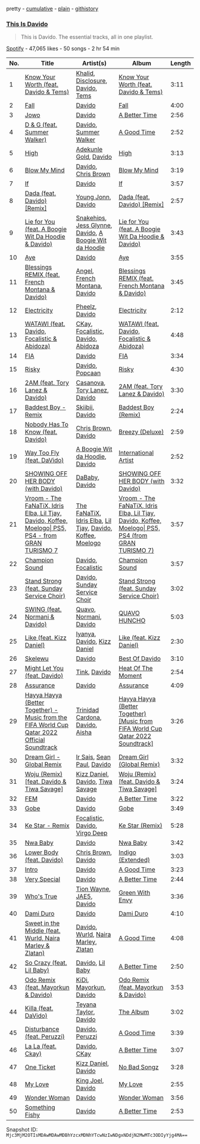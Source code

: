 pretty - [cumulative](/playlists/cumulative/37i9dQZF1DZ06evO0vEAMw.md) - [plain](/playlists/plain/37i9dQZF1DZ06evO0vEAMw) - [githistory](https://github.githistory.xyz/mackorone/spotify-playlist-archive/blob/main/playlists/plain/37i9dQZF1DZ06evO0vEAMw)

### [This Is Davido](https://open.spotify.com/playlist/37i9dQZF1DZ06evO0vEAMw)

> This is Davido\. The essential tracks, all in one playlist.

[Spotify](https://open.spotify.com/user/spotify) - 47,065 likes - 50 songs - 2 hr 54 min

| No. | Title | Artist(s) | Album | Length |
|---|---|---|---|---|
| 1 | [Know Your Worth \(feat\. Davido & Tems\)](https://open.spotify.com/track/04QTmCTsaVjcGaoxj8rSjE) | [Khalid](https://open.spotify.com/artist/6LuN9FCkKOj5PcnpouEgny), [Disclosure](https://open.spotify.com/artist/6nS5roXSAGhTGr34W6n7Et), [Davido](https://open.spotify.com/artist/0Y3agQaa6g2r0YmHPOO9rh), [Tems](https://open.spotify.com/artist/687cZJR45JO7jhk1LHIbgq) | [Know Your Worth \(feat\. Davido & Tems\)](https://open.spotify.com/album/6BugGRwIyG1xFbeZom0Mxz) | 3:11 |
| 2 | [Fall](https://open.spotify.com/track/4ou5xyFUJX4VwX76tw1qb1) | [Davido](https://open.spotify.com/artist/0Y3agQaa6g2r0YmHPOO9rh) | [Fall](https://open.spotify.com/album/49EjkUgoE70dxKcXXd9szs) | 4:00 |
| 3 | [Jowo](https://open.spotify.com/track/4ibxmEgdIWYAQjXl0ivFmW) | [Davido](https://open.spotify.com/artist/0Y3agQaa6g2r0YmHPOO9rh) | [A Better Time](https://open.spotify.com/album/5Af7bJAiAKBCazSQU8BOsD) | 2:56 |
| 4 | [D & G \(feat\. Summer Walker\)](https://open.spotify.com/track/0xr7t6jQWzFsZ9XwfcxAu7) | [Davido](https://open.spotify.com/artist/0Y3agQaa6g2r0YmHPOO9rh), [Summer Walker](https://open.spotify.com/artist/57LYzLEk2LcFghVwuWbcuS) | [A Good Time](https://open.spotify.com/album/0s3BbZlcqsUdAD8wIYdO5n) | 2:52 |
| 5 | [High](https://open.spotify.com/track/7l8VNas2HcqyvsvOSjXDQt) | [Adekunle Gold](https://open.spotify.com/artist/2IK173RXLiCSQ8fhDlAb3s), [Davido](https://open.spotify.com/artist/0Y3agQaa6g2r0YmHPOO9rh) | [High](https://open.spotify.com/album/1aGAwIFTyyw5YlbspR0mq9) | 3:13 |
| 6 | [Blow My Mind](https://open.spotify.com/track/1xJTW86sJ1OoloXeOret6t) | [Davido](https://open.spotify.com/artist/0Y3agQaa6g2r0YmHPOO9rh), [Chris Brown](https://open.spotify.com/artist/7bXgB6jMjp9ATFy66eO08Z) | [Blow My Mind](https://open.spotify.com/album/31Z5vOXMKPSZjpERQHtaSp) | 3:19 |
| 7 | [If](https://open.spotify.com/track/0XQuWhRG7qD7OYHKsgt0BN) | [Davido](https://open.spotify.com/artist/0Y3agQaa6g2r0YmHPOO9rh) | [If](https://open.spotify.com/album/1N4On17z3onc2NH2XgHdLx) | 3:57 |
| 8 | [Dada \(feat\. Davido\) \[Remix\]](https://open.spotify.com/track/2IBrgYf3Hjw16c6oNwkZ9M) | [Young Jonn](https://open.spotify.com/artist/4JM1zsVj1pt38Q8mhv5teI), [Davido](https://open.spotify.com/artist/0Y3agQaa6g2r0YmHPOO9rh) | [Dada \(feat\. Davido\) \[Remix\]](https://open.spotify.com/album/0tqiftjjP81odLWXCrhmUD) | 2:57 |
| 9 | [Lie for You \(feat\. A Boogie Wit Da Hoodie & Davido\)](https://open.spotify.com/track/6HMgvWVw3yHmFsmpyb864i) | [Snakehips](https://open.spotify.com/artist/2FwJwEswyIUAljqgjNSHgP), [Jess Glynne](https://open.spotify.com/artist/4ScCswdRlyA23odg9thgIO), [Davido](https://open.spotify.com/artist/0Y3agQaa6g2r0YmHPOO9rh), [A Boogie Wit da Hoodie](https://open.spotify.com/artist/31W5EY0aAly4Qieq6OFu6I) | [Lie for You \(feat\. A Boogie Wit Da Hoodie & Davido\)](https://open.spotify.com/album/35AiG6czs0vooB8Om58tbx) | 3:43 |
| 10 | [Aye](https://open.spotify.com/track/7wh3ROxsX7i6GflbQGhGo7) | [Davido](https://open.spotify.com/artist/0Y3agQaa6g2r0YmHPOO9rh) | [Aye](https://open.spotify.com/album/54KREqr92Gm0dbTLGHp0JE) | 3:55 |
| 11 | [Blessings REMIX \(feat\. French Montana & Davido\)](https://open.spotify.com/track/4qxWose1KJgPDYQkMs0Ng5) | [Angel](https://open.spotify.com/artist/6RIJu05yhEIYskbVgxmk3R), [French Montana](https://open.spotify.com/artist/6vXTefBL93Dj5IqAWq6OTv), [Davido](https://open.spotify.com/artist/0Y3agQaa6g2r0YmHPOO9rh) | [Blessings REMIX \(feat\. French Montana & Davido\)](https://open.spotify.com/album/3kxuAgeGxSrMLi9qu4F6x9) | 3:45 |
| 12 | [Electricity](https://open.spotify.com/track/6McBvfxgkVfREmQPwTKBUn) | [Pheelz](https://open.spotify.com/artist/5Jv1MsZBh0sqokFq7pU8Xg), [Davido](https://open.spotify.com/artist/0Y3agQaa6g2r0YmHPOO9rh) | [Electricity](https://open.spotify.com/album/5vOpDVowekdCylaDIiV5We) | 2:12 |
| 13 | [WATAWI \(feat\. Davido, Focalistic & Abidoza\)](https://open.spotify.com/track/3AZY6NZ1R8GI9003EEFPeu) | [CKay](https://open.spotify.com/artist/048LktY5zMnakWq7PTtFrz), [Focalistic](https://open.spotify.com/artist/2GJMSZ7M3D0KyyKRhYgWju), [Davido](https://open.spotify.com/artist/0Y3agQaa6g2r0YmHPOO9rh), [Abidoza](https://open.spotify.com/artist/1Ck3UYsoNkZ63PLY8yZR33) | [WATAWI \(feat\. Davido, Focalistic & Abidoza\)](https://open.spotify.com/album/5hxrayrgITzYPpQ6uEg3kL) | 4:48 |
| 14 | [FIA](https://open.spotify.com/track/6sfdU1tGLpXhjjLjGJa0zA) | [Davido](https://open.spotify.com/artist/0Y3agQaa6g2r0YmHPOO9rh) | [FIA](https://open.spotify.com/album/7kknjkTumdJA57Ogy0Fq7Z) | 3:34 |
| 15 | [Risky](https://open.spotify.com/track/56HnJIjgi41kpjh6L3Y1Ca) | [Davido](https://open.spotify.com/artist/0Y3agQaa6g2r0YmHPOO9rh), [Popcaan](https://open.spotify.com/artist/62DmErcU7dqZbJaDqwsqzR) | [Risky](https://open.spotify.com/album/5xqH5tZFoMLLJL8NbmTFBu) | 4:30 |
| 16 | [2AM \(feat\. Tory Lanez & Davido\)](https://open.spotify.com/track/6OIJcRL2yycLyIbzrwOUty) | [Casanova](https://open.spotify.com/artist/6dXsR7VDJvXnF1LTZlwULx), [Tory Lanez](https://open.spotify.com/artist/2jku7tDXc6XoB6MO2hFuqg), [Davido](https://open.spotify.com/artist/0Y3agQaa6g2r0YmHPOO9rh) | [2AM \(feat\. Tory Lanez & Davido\)](https://open.spotify.com/album/3rXxtzPFyUuvhsOW32kyg9) | 3:30 |
| 17 | [Baddest Boy \- Remix](https://open.spotify.com/track/4lDghGd035xrzGp6Yec2j1) | [Skiibii](https://open.spotify.com/artist/72Z2AhMKpxZjLNnPMyinUE), [Davido](https://open.spotify.com/artist/0Y3agQaa6g2r0YmHPOO9rh) | [Baddest Boy \(Remix\)](https://open.spotify.com/album/2aNveWp5zVMduvpZwAZTpf) | 2:24 |
| 18 | [Nobody Has To Know \(feat\. Davido\)](https://open.spotify.com/track/4U94pbUhXrzFNVcyrFeMso) | [Chris Brown](https://open.spotify.com/artist/7bXgB6jMjp9ATFy66eO08Z), [Davido](https://open.spotify.com/artist/0Y3agQaa6g2r0YmHPOO9rh) | [Breezy \(Deluxe\)](https://open.spotify.com/album/79WcTJuCulopfqul1awYJk) | 2:59 |
| 19 | [Way Too Fly \(feat\. DaVido\)](https://open.spotify.com/track/1NAR2XeNMp6SegDBp0NlRy) | [A Boogie Wit da Hoodie](https://open.spotify.com/artist/31W5EY0aAly4Qieq6OFu6I), [Davido](https://open.spotify.com/artist/0Y3agQaa6g2r0YmHPOO9rh) | [International Artist](https://open.spotify.com/album/6opJjTuHd4tQ1h2qrus7jH) | 2:52 |
| 20 | [SHOWING OFF HER BODY \(with Davido\)](https://open.spotify.com/track/5xHodqknQtgokj6oO1giHb) | [DaBaby](https://open.spotify.com/artist/4r63FhuTkUYltbVAg5TQnk), [Davido](https://open.spotify.com/artist/0Y3agQaa6g2r0YmHPOO9rh) | [SHOWING OFF HER BODY \(with Davido\)](https://open.spotify.com/album/5CgztNME0IW2ebmYmjWqUN) | 3:32 |
| 21 | [Vroom \- The FaNaTiX, Idris Elba, Lil Tjay, Davido, Koffee, Moelogo\| PS5, PS4 \- from GRAN TURISMO 7](https://open.spotify.com/track/6ApEaAL5iuN3cOwSoAbY1d) | [The FaNaTiX](https://open.spotify.com/artist/3pZyDeGMNPAWHdFe2K4ud1), [Idris Elba](https://open.spotify.com/artist/0Dc2rdPzleezxhvQhQbXuS), [Lil Tjay](https://open.spotify.com/artist/6jGMq4yGs7aQzuGsMgVgZR), [Davido](https://open.spotify.com/artist/0Y3agQaa6g2r0YmHPOO9rh), [Koffee](https://open.spotify.com/artist/1gWjcmBsveEYMxOZ0VRi32), [Moelogo](https://open.spotify.com/artist/6mctsJBrfcWvWH7S8h716D) | [Vroom \- The FaNaTiX, Idris Elba, Lil Tjay, Davido, Koffee, Moelogo\| PS5, PS4 \(from GRAN TURISMO 7\)](https://open.spotify.com/album/0MuIe5cdJen7HHgfcYHeay) | 3:57 |
| 22 | [Champion Sound](https://open.spotify.com/track/3vTW0qXIitjhZW5kfTwBTv) | [Davido](https://open.spotify.com/artist/0Y3agQaa6g2r0YmHPOO9rh), [Focalistic](https://open.spotify.com/artist/2GJMSZ7M3D0KyyKRhYgWju) | [Champion Sound](https://open.spotify.com/album/6pLdp90UOgmgb6yYh6bf2T) | 3:57 |
| 23 | [Stand Strong \(feat\. Sunday Service Choir\)](https://open.spotify.com/track/1XUf5lpeTQbrohZWdx6Sbz) | [Davido](https://open.spotify.com/artist/0Y3agQaa6g2r0YmHPOO9rh), [Sunday Service Choir](https://open.spotify.com/artist/2c9O21YLFy4tFI9zCVhbFg) | [Stand Strong \(feat\. Sunday Service Choir\)](https://open.spotify.com/album/3MhLmyxJueeWrXsRWlfw0e) | 3:02 |
| 24 | [SWING \(feat\. Normani & Davido\)](https://open.spotify.com/track/5KDfDLEaGAQ2uyuzsWByVa) | [Quavo](https://open.spotify.com/artist/0VRj0yCOv2FXJNP47XQnx5), [Normani](https://open.spotify.com/artist/2cWZOOzeOm4WmBJRnD5R7I), [Davido](https://open.spotify.com/artist/0Y3agQaa6g2r0YmHPOO9rh) | [QUAVO HUNCHO](https://open.spotify.com/album/2DjfazR5N3TgXBQ7oVALA1) | 5:03 |
| 25 | [Like \(feat\. Kizz Daniel\)](https://open.spotify.com/track/5Zez1biAREA2C8706kdlIb) | [Iyanya](https://open.spotify.com/artist/3ZUn6LYxdmmPYQqBhFWI3h), [Davido](https://open.spotify.com/artist/0Y3agQaa6g2r0YmHPOO9rh), [Kizz Daniel](https://open.spotify.com/artist/1X6cBGnXpEpN7CmflLKmLV) | [Like \(feat\. Kizz Daniel\)](https://open.spotify.com/album/45UWuUIciHbsLfZeJhbuIB) | 2:30 |
| 26 | [Skelewu](https://open.spotify.com/track/0C63WNrSJOlu62O6lrxRMU) | [Davido](https://open.spotify.com/artist/0Y3agQaa6g2r0YmHPOO9rh) | [Best Of Davido](https://open.spotify.com/album/1cG2CR1M2KMv2dupmm3rFI) | 3:10 |
| 27 | [Might Let You \(feat\. Davido\)](https://open.spotify.com/track/1q03sSwtOk5czzjKFa4qhA) | [Tink](https://open.spotify.com/artist/4v6XOdonnfpdTKTRJArG7v), [Davido](https://open.spotify.com/artist/0Y3agQaa6g2r0YmHPOO9rh) | [Heat Of The Moment](https://open.spotify.com/album/3EjN3Lt1gd4M0KrYKz7GrD) | 2:54 |
| 28 | [Assurance](https://open.spotify.com/track/5Vp6x6DnVjh2JDaC4It6ak) | [Davido](https://open.spotify.com/artist/0Y3agQaa6g2r0YmHPOO9rh) | [Assurance](https://open.spotify.com/album/6huSyEs9vbA9Nfhs3tBFCX) | 4:09 |
| 29 | [Hayya Hayya \(Better Together\) \- Music from the FIFA World Cup Qatar 2022 Official Soundtrack](https://open.spotify.com/track/7vAJiDFrFtMYVOrZbOw7jj) | [Trinidad Cardona](https://open.spotify.com/artist/4wP1kxjUsc9IR4Iy2smL7o), [Davido](https://open.spotify.com/artist/0Y3agQaa6g2r0YmHPOO9rh), [Aisha](https://open.spotify.com/artist/0S85VL5RtkqXSh22xB8Je5) | [Hayya Hayya \(Better Together\) \[Music from FIFA World Cup Qatar 2022 Soundtrack\]](https://open.spotify.com/album/6mPSjHXiuf2zHA0ssVp8iU) | 3:26 |
| 30 | [Dream Girl \- Global Remix](https://open.spotify.com/track/5Etwr8GddDDAwuTK84m5JI) | [Ir Sais](https://open.spotify.com/artist/4NEThNYJ3WyNcJWcmpjq88), [Sean Paul](https://open.spotify.com/artist/3Isy6kedDrgPYoTS1dazA9), [Davido](https://open.spotify.com/artist/0Y3agQaa6g2r0YmHPOO9rh) | [Dream Girl \(Global Remix\)](https://open.spotify.com/album/0sQ2hDPOvRDi71FSWB73JD) | 3:32 |
| 31 | [Woju \(Remix\) \[feat\. Davido & Tiwa Savage\]](https://open.spotify.com/track/5mLjOzvBL124hjJsoT6Ctz) | [Kizz Daniel](https://open.spotify.com/artist/1X6cBGnXpEpN7CmflLKmLV), [Davido](https://open.spotify.com/artist/0Y3agQaa6g2r0YmHPOO9rh), [Tiwa Savage](https://open.spotify.com/artist/1hNaHKp2Za5YdOAG0WnRbc) | [Woju \(Remix\) \[feat\. Davido & Tiwa Savage\]](https://open.spotify.com/album/2uqJUP4F59bkjjQpiWNL8M) | 3:24 |
| 32 | [FEM](https://open.spotify.com/track/2PxLuV3mcHbxB8K7Zci1GQ) | [Davido](https://open.spotify.com/artist/0Y3agQaa6g2r0YmHPOO9rh) | [A Better Time](https://open.spotify.com/album/5Af7bJAiAKBCazSQU8BOsD) | 3:22 |
| 33 | [Gobe](https://open.spotify.com/track/0gu5Cc9YgsGVa4h7H6RyTW) | [Davido](https://open.spotify.com/artist/0Y3agQaa6g2r0YmHPOO9rh) | [Gobe](https://open.spotify.com/album/0mqFpJozdwM7r0Bqb4N2iB) | 3:49 |
| 34 | [Ke Star \- Remix](https://open.spotify.com/track/7b3991NnMDhwZRq7C2Cpgc) | [Focalistic](https://open.spotify.com/artist/2GJMSZ7M3D0KyyKRhYgWju), [Davido](https://open.spotify.com/artist/0Y3agQaa6g2r0YmHPOO9rh), [Virgo Deep](https://open.spotify.com/artist/4Ml0ZcVza4oApvqWK8K7wM) | [Ke Star \(Remix\)](https://open.spotify.com/album/0ycU5aDeq22IewMlUF1A66) | 5:28 |
| 35 | [Nwa Baby](https://open.spotify.com/track/5LQ4gy76WKL3yH7eClwM5m) | [Davido](https://open.spotify.com/artist/0Y3agQaa6g2r0YmHPOO9rh) | [Nwa Baby](https://open.spotify.com/album/2ginnTdwjq3y0c5aYhUvzn) | 3:42 |
| 36 | [Lower Body \(feat\. Davido\)](https://open.spotify.com/track/2jARcMhrTB54EH2VxNvWpW) | [Chris Brown](https://open.spotify.com/artist/7bXgB6jMjp9ATFy66eO08Z), [Davido](https://open.spotify.com/artist/0Y3agQaa6g2r0YmHPOO9rh) | [Indigo \(Extended\)](https://open.spotify.com/album/3okhA6w5uau6ZNhnVpwVww) | 3:03 |
| 37 | [Intro](https://open.spotify.com/track/0H9agEp8BXR4S6DI50rmTU) | [Davido](https://open.spotify.com/artist/0Y3agQaa6g2r0YmHPOO9rh) | [A Good Time](https://open.spotify.com/album/0s3BbZlcqsUdAD8wIYdO5n) | 3:23 |
| 38 | [Very Special](https://open.spotify.com/track/5n5bwxW0hfUIxESGoyY7s1) | [Davido](https://open.spotify.com/artist/0Y3agQaa6g2r0YmHPOO9rh) | [A Better Time](https://open.spotify.com/album/5Af7bJAiAKBCazSQU8BOsD) | 2:44 |
| 39 | [Who's True](https://open.spotify.com/track/3vMItL2i0J010aWIw1YUwr) | [Tion Wayne](https://open.spotify.com/artist/7b79bQFziJFedJb75k6hFt), [JAE5](https://open.spotify.com/artist/3NbqBIc16CNAe5nYSmHR3p), [Davido](https://open.spotify.com/artist/0Y3agQaa6g2r0YmHPOO9rh) | [Green With Envy](https://open.spotify.com/album/4YWgs2cK2u6lrIzM9Ve2wc) | 3:36 |
| 40 | [Dami Duro](https://open.spotify.com/track/1qIshP7qHh8qXWtUHECzsI) | [Davido](https://open.spotify.com/artist/0Y3agQaa6g2r0YmHPOO9rh) | [Dami Duro](https://open.spotify.com/album/0TKPVgGCjAipq8TnFD7BZ2) | 4:10 |
| 41 | [Sweet in the Middle \(feat\. Wurld, Naira Marley & Zlatan\)](https://open.spotify.com/track/2ylO41DTQwQv1QH1mSP3cH) | [Davido](https://open.spotify.com/artist/0Y3agQaa6g2r0YmHPOO9rh), [Wurld](https://open.spotify.com/artist/4LRCMIDhEBEHDp7L207QlK), [Naira Marley](https://open.spotify.com/artist/5DfaMudUwkoz6TAPYifqkJ), [Zlatan](https://open.spotify.com/artist/4mSWNal2Ixxf1zrXSTLoep) | [A Good Time](https://open.spotify.com/album/0s3BbZlcqsUdAD8wIYdO5n) | 4:08 |
| 42 | [So Crazy \(feat\. Lil Baby\)](https://open.spotify.com/track/5h9n5J7SRLzqBx4PyzhAFs) | [Davido](https://open.spotify.com/artist/0Y3agQaa6g2r0YmHPOO9rh), [Lil Baby](https://open.spotify.com/artist/5f7VJjfbwm532GiveGC0ZK) | [A Better Time](https://open.spotify.com/album/5Af7bJAiAKBCazSQU8BOsD) | 2:50 |
| 43 | [Odo Remix \(feat\. Mayorkun & Davido\)](https://open.spotify.com/track/6JqM0NwHf2DP1ufgqGAQpE) | [KiDi](https://open.spotify.com/artist/14PimM6ohO2gYftuwTam9V), [Mayorkun](https://open.spotify.com/artist/3DNCUaKdMZcMVJIS7yTskd), [Davido](https://open.spotify.com/artist/0Y3agQaa6g2r0YmHPOO9rh) | [Odo Remix \(feat\. Mayorkun & Davido\)](https://open.spotify.com/album/3LFAii5q9imYX4tCdtxEML) | 3:53 |
| 44 | [Killa \(feat\. DaVido\)](https://open.spotify.com/track/46YL800EFmXBhOjab7MLsy) | [Teyana Taylor](https://open.spotify.com/artist/4ULO7IGI3M2bo0Ap7B9h8a), [Davido](https://open.spotify.com/artist/0Y3agQaa6g2r0YmHPOO9rh) | [The Album](https://open.spotify.com/album/11QKDc8OK4rnD3uBs7wKmR) | 3:02 |
| 45 | [Disturbance \(feat\. Peruzzi\)](https://open.spotify.com/track/1alvkxYJx3AcVERNyFJRmF) | [Davido](https://open.spotify.com/artist/0Y3agQaa6g2r0YmHPOO9rh), [Peruzzi](https://open.spotify.com/artist/5ywjxFhmhHGQBsK3DundNf) | [A Good Time](https://open.spotify.com/album/0s3BbZlcqsUdAD8wIYdO5n) | 3:39 |
| 46 | [La La \(feat\. Ckay\)](https://open.spotify.com/track/53PewZvhksjF9EynzsBnAR) | [Davido](https://open.spotify.com/artist/0Y3agQaa6g2r0YmHPOO9rh), [CKay](https://open.spotify.com/artist/048LktY5zMnakWq7PTtFrz) | [A Better Time](https://open.spotify.com/album/5Af7bJAiAKBCazSQU8BOsD) | 3:07 |
| 47 | [One Ticket](https://open.spotify.com/track/1kyRR8Izv3WCgXFHbC7WF1) | [Kizz Daniel](https://open.spotify.com/artist/1X6cBGnXpEpN7CmflLKmLV), [Davido](https://open.spotify.com/artist/0Y3agQaa6g2r0YmHPOO9rh) | [No Bad Songz](https://open.spotify.com/album/0DpLAtDsBunoPN3V8ir3QS) | 3:28 |
| 48 | [My Love](https://open.spotify.com/track/4V9qUKyxbIxLkRGa15eAkN) | [King Joel](https://open.spotify.com/artist/4wyA5NzlO7dAf1fZ1pD36c), [Davido](https://open.spotify.com/artist/0Y3agQaa6g2r0YmHPOO9rh) | [My Love](https://open.spotify.com/album/2hFJ5AXzhqEzl2meezVwyN) | 2:55 |
| 49 | [Wonder Woman](https://open.spotify.com/track/7Mlxx8SMVwG36rVGjvRCEP) | [Davido](https://open.spotify.com/artist/0Y3agQaa6g2r0YmHPOO9rh) | [Wonder Woman](https://open.spotify.com/album/2aMlq0mM1bhA2CdVChIclZ) | 3:56 |
| 50 | [Something Fishy](https://open.spotify.com/track/1dQCpX5OFr0IV5OeCTkyvJ) | [Davido](https://open.spotify.com/artist/0Y3agQaa6g2r0YmHPOO9rh) | [A Better Time](https://open.spotify.com/album/5Af7bJAiAKBCazSQU8BOsD) | 2:53 |

Snapshot ID: `Mjc3MjM2OTIsMDAwMDAwMDBhYzcxMDNhYTcwNzIwNDgxNDdjN2MwMTc3ODIyYjg4MA==`
